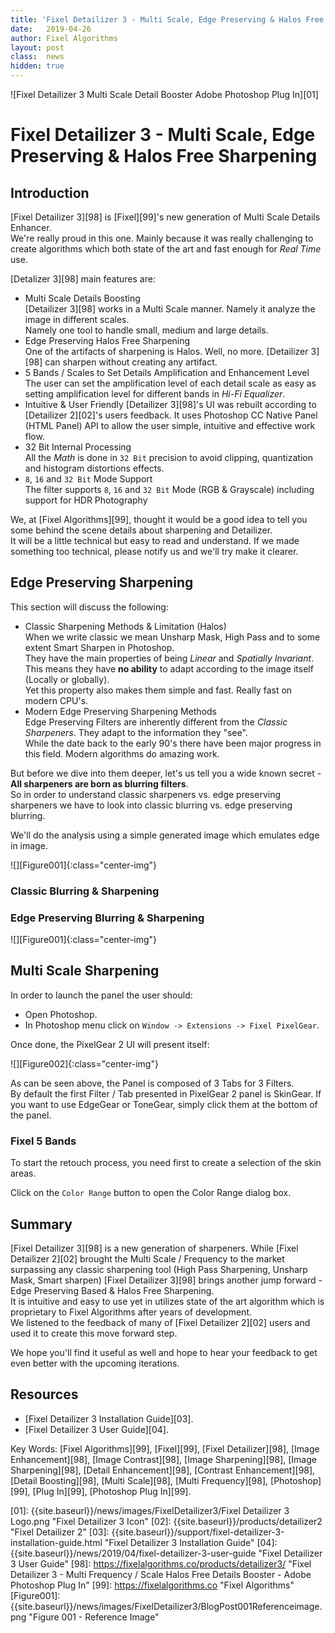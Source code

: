```yaml
---
title: 'Fixel Detailizer 3 - Multi Scale, Edge Preserving & Halos Free Sharpening'
date: 	2019-04-26
author: Fixel Algorithms
layout: post
class:  news
hidden: true
---
```

![Fixel Detailizer 3 Multi Scale Detail Booster Adobe Photoshop Plug In][01]

# Fixel Detailizer 3 - Multi Scale, Edge Preserving & Halos Free Sharpening

## Introduction

[Fixel Detailizer 3][98] is [Fixel][99]'s new generation of Multi Scale Details Enhancer.  
We're really proud in this one. Mainly because it was really challenging to create algorithms which both state of the art and fast enough for *Real Time* use.

[Detalizer 3][98] main features are:

 *	Multi Scale Details Boosting  
	[Detailizer 3][98] works in a Multi Scale manner. Namely it analyze the image in different scales.  
	Namely one tool to handle small, medium and large details.
 *	Edge Preserving Halos Free Sharpening  
	One of the artifacts of sharpening is Halos. Well, no more. [Detailizer 3][98] can sharpen without creating any artifact.
 *	5 Bands / Scales to Set Details Amplification and Enhancement Level  
	The user can set the amplification level of each detail scale as easy as setting amplification level for different bands in *Hi-Fi Equalizer*.
 *	Intuitive & User Friendly
	[Detailizer 3][98]'s UI was rebuilt according to [Detailizer 2][02]'s users feedback. It uses Photoshop CC Native Panel (HTML Panel) API to allow the user simple, intuitive and effective work flow.
 *	32 Bit Internal Processing  
	All the *Math* is done in `32 Bit` precision to avoid clipping, quantization and histogram distortions effects.
 *	`8`, `16` and `32 Bit` Mode Support   
	The filter supports `8`, `16` and `32 Bit` Mode (RGB & Grayscale) including support for HDR Photography

We, at [Fixel Algorithms][99], thought it would be a good idea to tell you some behind the scene details about sharpening and Detailizer.  
It will be a little technical but easy to read and understand. If we made something too technical, please notify us and we'll try make it clearer.

## Edge Preserving Sharpening

This section will discuss the following:

 *	Classic Sharpening Methods & Limitation (Halos)  
	When we write classic we mean Unsharp Mask, High Pass and to some extent Smart Sharpen in Photoshop.  
	They have the main properties of being *Linear* and *Spatially Invariant*. This means they have **no ability** to adapt according to the image itself (Locally or globally).  
	Yet this property also makes them simple and fast. Really fast on modern CPU's.
 *	Modern Edge Preserving Sharpening Methods  
	Edge Preserving Filters are inherently different from the *Classic Sharpeners*. They adapt to the information they "see".  
	While the date back to the early 90's there have been major progress in this field. Modern algorithms do amazing work.  

But before we dive into them deeper, let's us tell you a wide known secret - **All sharpeners are born as blurring filters**.  
So in order to understand classic sharpeners vs. edge preserving sharpeners we have to look into classic blurring vs. edge preserving blurring.

We'll do the analysis using a simple generated image which emulates edge in image.

![][Figure001]{:class="center-img"}

### Classic Blurring & Sharpening

### Edge Preserving Blurring & Sharpening

![][Figure001]{:class="center-img"}

## Multi Scale Sharpening

In order to launch the panel the user should:

 *	Open Photoshop.
 *	In Photoshop menu click on `Window -> Extensions -> Fixel PixelGear`.

Once done, the PixelGear 2 UI will present itself:

![][Figure002]{:class="center-img"}

As can be seen above, the Panel is composed of 3 Tabs for 3 Filters.  
By default the first Filter / Tab presented in PixelGear 2 panel is SkinGear. If you want to use EdgeGear or ToneGear, simply click them at the bottom of the panel.

### Fixel 5 Bands

To start the retouch process, you need first to create a selection of the skin areas.

Click on the `Color Range` button to open the Color Range dialog box.


## Summary
[Fixel Detailizer 3][98] is a new generation of sharpeners. While [Fixel Detailizer 2][02] brought the Multi Scale / Frequency to the market surpassing any classic sharpening tool (High Pass Sharpening, Unsharp Mask, Smart sharpen) [Fixel Detailizer 3][98] brings another jump forward - Edge Preserving Based & Halos Free Sharpening.  
It is intuitive and easy to use yet in utilizes state of the art algorithm which is proprietary to Fixel Algorithms after years of development.  
We listened to the feedback of many of [Fixel Detailizer 2][02] users and used it to create this move forward step.  

We hope you'll find it useful as well and hope to hear your feedback to get even better with the upcoming iterations.


## Resources
 *  [Fixel Detailizer 3 Installation Guide][03].
 *  [Fixel Detailizer 3 User Guide][04].

Key Words: [Fixel Algorithms][99], [Fixel][99], [Fixel Detailizer][98], [Image Enhancement][98], [Image Contrast][98], [Image Sharpening][98], [Image Sharpening][98], [Detail Enhancement][98], [Contrast Enhancement][98], [Detail Boosting][98], [Multi Scale][98], [Multi Frequency][98], [Photoshop][99], [Plug In][99], [Photoshop Plug In][99].


<!-- This is commented out -->
  [01]: {{site.baseurl}}/news/images/FixelDetailizer3/Fixel Detailizer 3 Logo.png "Fixel Detailizer 3 Icon"
  [02]: {{site.baseurl}}/products/detailizer2 "Fixel Detailizer 2"
  [03]: {{site.baseurl}}/support/fixel-detailizer-3-installation-guide.html "Fixel Detailizer 3 Installation Guide"
  [04]: {{site.baseurl}}/news/2019/04/fixel-detailizer-3-user-guide "Fixel Detailizer 3 User Guide"
  [98]: https://fixelalgorithms.co/products/detailizer3/ "Fixel Detailizer 3 - Multi Frequency / Scale Halos Free Details Booster - Adobe Photoshop Plug In"
  [99]: https://fixelalgorithms.co "Fixel Algorithms"
  [Figure001]: {{site.baseurl}}/news/images/FixelDetailizer3/BlogPost001Referenceimage.png "Figure 001 - Reference Image"
  
